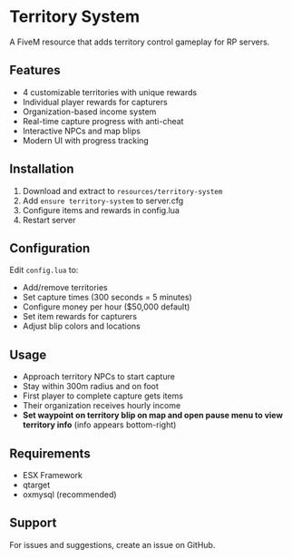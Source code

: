 # Territory System

A FiveM resource that adds territory control gameplay for RP servers.

## Features
- 4 customizable territories with unique rewards
- Individual player rewards for capturers
- Organization-based income system
- Real-time capture progress with anti-cheat
- Interactive NPCs and map blips
- Modern UI with progress tracking

## Installation
1. Download and extract to `resources/territory-system`
2. Add `ensure territory-system` to server.cfg
3. Configure items and rewards in config.lua
4. Restart server

## Configuration
Edit `config.lua` to:
- Add/remove territories
- Set capture times (300 seconds = 5 minutes)
- Configure money per hour ($50,000 default)
- Set item rewards for capturers
- Adjust blip colors and locations

## Usage
- Approach territory NPCs to start capture
- Stay within 300m radius and on foot
- First player to complete capture gets items
- Their organization receives hourly income
- **Set waypoint on territory blip on map and open pause menu to view territory info** (info appears bottom-right)

## Requirements
- ESX Framework
- qtarget
- oxmysql (recommended)

## Support
For issues and suggestions, create an issue on GitHub.
